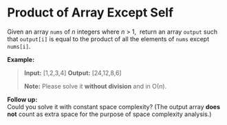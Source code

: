 # Product of Array Except Self
Given an array `nums` of _n_ integers where _n_ \> 1,  return an array `output` such that `output[i]` is equal to the product of all the elements of `nums` except `nums[i]`.

**Example:**

>**Input:**  [1,2,3,4]
>**Output:** [24,12,8,6]
>
>**Note:** Please solve it **without division** and in O(_n_).

**Follow up:**  
Could you solve it with constant space complexity? (The output array **does not** count as extra space for the purpose of space complexity analysis.)
